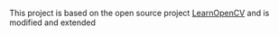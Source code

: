 This project is based on the open source project [LearnOpenCV]([https://github.com](https://github.com/spmallick/learnopencv/tree/master/Playing-Chrome-TRex-Game-with-Facial-Gestures)) and is modified and extended
